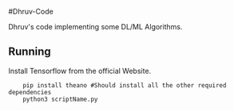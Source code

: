 #Dhruv-Code

Dhruv's code implementing some DL/ML Algorithms.

## Running
Install Tensorflow from the official Website.
```
    pip install theano #Should install all the other required dependencies
    python3 scriptName.py
```
